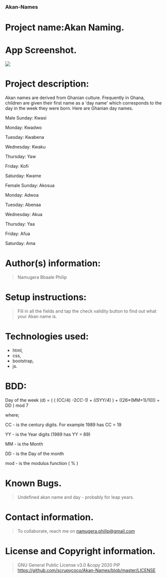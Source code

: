 ### Akan-Names

# Project name:Akan Naming.

# App Screenshot.
<img src="https://github.com/scrupycoco/Akan-Names/blob/master/images/Screenshot%20from%202020-02-15%2018-22-25.png">

# Project description:
Akan names are derived from Ghanian culture. Frequently in Ghana, children are given their first name as a 'day name' which corresponds to the day in the week they were born. Here are Ghanian day names.

Male
Sunday: Kwasi

Monday: Kwadwo

Tuesday: Kwabena

Wednesday: Kwaku

Thursday:  Yaw

Friday: Kofi

Saturday: Kwame

Female
Sunday: Akosua

Monday: Adwoa

Tuesday: Abenaa

Wednesday: Akua

Thursday:  Yaa

Friday: Afua

Saturday: Ama

# Author(s) information: 
> Namugera Bbaale Philip

# Setup instructions:
> Fill in all the fields and tap the check validity button to find out what your Akan name is.

# Technologies used: 
* html, 
* css, 
* bootstrap, 
* js.

# BDD:
Day of the week (d) = ( ( (CC/4) -2*CC-1) + ((5*YY/4) ) + ((26*(MM+1)/10)) + DD ) mod 7

 where;

 CC - is the century digits. For example 1989 has CC = 19

 YY - is the Year digits (1989 has YY = 89)

 MM -  is the Month

 DD - is the Day of the month 

 mod - is the modulus function ( % )
 
 # Known Bugs.
 > Undefined akan name and day - probably for leap years.
 
# Contact information.
> To collaborate, reach me on namugera.philip@gmail.com

# License and Copyright information.
> GNU General Public License v3.0 &copy 2020 PiP https://github.com/scrupycoco/Akan-Names/blob/master/LICENSE
